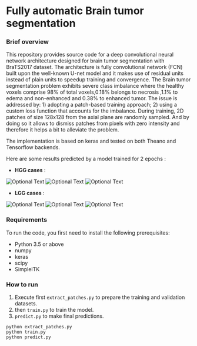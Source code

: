 # Fully automatic Brain tumor segmentation

### Brief overview

This repository provides source code for a deep convolutional neural network architecture designed for brain tumor segmentation with BraTS2017 dataset. 
The architecture is fully convolutional network (FCN) built upon the well-known U-net model and it makes use of residual units instead of plain units to speedup training and convergence.
The Brain tumor segmentation problem exhibits severe class imbalance where the healthy voxels comprise 98% of total voxels,0.18% belongs to necrosis ,1.1% to edema and non-enhanced and 0.38% to enhanced tumor. 
The issue is addressed by: 1) adopting a patch-based training approach; 2) using a custom loss function that accounts for the imbalance. 
During training, 2D patches of size 128x128 from the axial plane are randomly sampled. And by doing so it allows to dismiss patches from pixels with zero intensity and therefore it helps a bit to alleviate the problem.

The implementation is based on keras and tested on both Theano and Tensorflow backends.

Here are some results predicted by a model trained for 2 epochs :

*   **HGG cases** :

![Optional Text](../main/docs/images/HGG-Brats17_2013_7_1-111.png)
![Optional Text](../main/docs/images/HGG-Brats17_CBICA_ASV_1-88.png)
![Optional Text](../main/docs/images/HGG-Brats17_TCIA_186_1-90.png)

*   **LGG cases** :

![Optional Text](../main/docs/images/LGG-Brats17_TCIA_202_1-70.png)
![Optional Text](../main/docs/images/LGG-Brats17_2013_24_1-91.png)
![Optional Text](../main/docs/images/LGG-Brats17_TCIA_462_1-97.png)

### Requirements

To run the code, you first need to install the following prerequisites: 

* Python 3.5 or above
* numpy
* keras
* scipy
* SimpleITK

### How to run

1. Execute first `extract_patches.py` to prepare the training and validation datasets.
2. then `train.py` to train the model.
3. `predict.py` to make final predictions.

```
python extract_patches.py
python train.py
python predict.py
```
